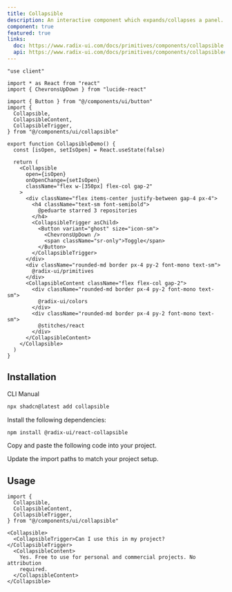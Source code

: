 ```yaml
---
title: Collapsible
description: An interactive component which expands/collapses a panel.
component: true
featured: true
links:
  doc: https://www.radix-ui.com/docs/primitives/components/collapsible
  api: https://www.radix-ui.com/docs/primitives/components/collapsible#api-reference
---
```


```tsx
"use client"

import * as React from "react"
import { ChevronsUpDown } from "lucide-react"

import { Button } from "@/components/ui/button"
import {
  Collapsible,
  CollapsibleContent,
  CollapsibleTrigger,
} from "@/components/ui/collapsible"

export function CollapsibleDemo() {
  const [isOpen, setIsOpen] = React.useState(false)

  return (
    <Collapsible
      open={isOpen}
      onOpenChange={setIsOpen}
      className="flex w-[350px] flex-col gap-2"
    >
      <div className="flex items-center justify-between gap-4 px-4">
        <h4 className="text-sm font-semibold">
          @peduarte starred 3 repositories
        </h4>
        <CollapsibleTrigger asChild>
          <Button variant="ghost" size="icon-sm">
            <ChevronsUpDown />
            <span className="sr-only">Toggle</span>
          </Button>
        </CollapsibleTrigger>
      </div>
      <div className="rounded-md border px-4 py-2 font-mono text-sm">
        @radix-ui/primitives
      </div>
      <CollapsibleContent className="flex flex-col gap-2">
        <div className="rounded-md border px-4 py-2 font-mono text-sm">
          @radix-ui/colors
        </div>
        <div className="rounded-md border px-4 py-2 font-mono text-sm">
          @stitches/react
        </div>
      </CollapsibleContent>
    </Collapsible>
  )
}

```

## Installation

<CodeTabs>

<TabsList>
  <TabsTrigger value="cli">CLI</TabsTrigger>
  <TabsTrigger value="manual">Manual</TabsTrigger>
</TabsList>
<TabsContent value="cli">

```bash
npx shadcn@latest add collapsible
```

</TabsContent>

<TabsContent value="manual">

<Steps>

<Step>Install the following dependencies:</Step>

```bash
npm install @radix-ui/react-collapsible
```

<Step>Copy and paste the following code into your project.</Step>

<ComponentSource name="collapsible" title="components/ui/collapsible.tsx" />

<Step>Update the import paths to match your project setup.</Step>

</Steps>

</TabsContent>

</CodeTabs>

## Usage

```tsx showLineNumbers
import {
  Collapsible,
  CollapsibleContent,
  CollapsibleTrigger,
} from "@/components/ui/collapsible"
```

```tsx showLineNumbers
<Collapsible>
  <CollapsibleTrigger>Can I use this in my project?</CollapsibleTrigger>
  <CollapsibleContent>
    Yes. Free to use for personal and commercial projects. No attribution
    required.
  </CollapsibleContent>
</Collapsible>
```
